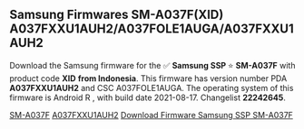 <h2>Samsung Firmwares SM-A037F(XID) A037FXXU1AUH2/A037FOLE1AUGA/A037FXXU1AUH2</h2>
Download the Samsung firmware for the ✅ <strong>Samsung SSP </strong> ⭐ <strong>SM-A037F</strong> with product code <strong>XID</strong> <strong> from Indonesia</strong>. This firmware has version number PDA <strong>A037FXXU1AUH2</strong> and CSC A037FOLE1AUGA. The operating system of this firmware is Android R , with build date 2021-08-17. Changelist <strong>22242645</strong>.


[SM-A037F](https://samfirm.shop/samsung/model/SM-A037F)
[A037FXXU1AUH2](https://samfirm.shop/samsung/pda/A037FXXU1AUH2)
[Download Firmware Samsung SSP SM-A037F](https://samfirm.shop/samsung/firmware/452916)
